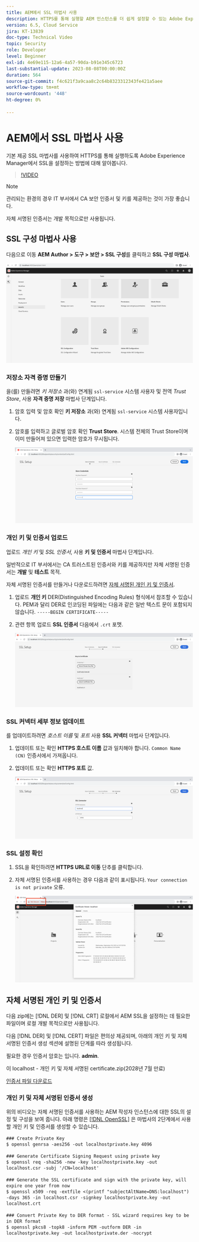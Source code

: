 ```yaml
---
title: AEM에서 SSL 마법사 사용
description: HTTPS를 통해 실행할 AEM 인스턴스를 더 쉽게 설정할 수 있는 Adobe Experience Manager의 SSL 설정 마법사.
version: 6.5, Cloud Service
jira: KT-13839
doc-type: Technical Video
topic: Security
role: Developer
level: Beginner
exl-id: 4e69e115-12a6-4a57-90da-b91e345c6723
last-substantial-update: 2023-08-08T00:00:00Z
duration: 564
source-git-commit: f4c621f3a9caa8c2c64b8323312343fe421a5aee
workflow-type: tm+mt
source-wordcount: '448'
ht-degree: 0%

---
```


# AEM에서 SSL 마법사 사용

기본 제공 SSL 마법사를 사용하여 HTTPS를 통해 실행하도록 Adobe Experience Manager에서 SSL을 설정하는 방법에 대해 알아봅니다.

>[!VIDEO](https://video.tv.adobe.com/v/17993?quality=12&learn=on)


>[!NOTE]
>
>관리되는 환경의 경우 IT 부서에서 CA 보안 인증서 및 키를 제공하는 것이 가장 좋습니다.
>
>자체 서명된 인증서는 개발 목적으로만 사용됩니다.

## SSL 구성 마법사 사용

다음으로 이동 __AEM Author > 도구 > 보안 > SSL 구성__&#x200B;를 클릭하고 __SSL 구성 마법사__.

![SSL 구성 마법사](assets/use-the-ssl-wizard/ssl-config-wizard.png)

### 저장소 자격 증명 만들기

을(를) 만들려면 _키 저장소_ 과(와) 연계됨 `ssl-service` 시스템 사용자 및 전역 _Trust Store_, 사용 __자격 증명 저장__ 마법사 단계입니다.

1. 암호 입력 및 암호 확인 __키 저장소__ 과(와) 연계됨 `ssl-service` 시스템 사용자입니다.
1. 암호를 입력하고 글로벌 암호 확인 __Trust Store__. 시스템 전체의 Trust Store이며 이미 만들어져 있으면 입력한 암호가 무시됩니다.

   ![SSL 설정 - 자격 증명 저장](assets/use-the-ssl-wizard/store-credentials.png)

### 개인 키 및 인증서 업로드

업로드 _개인 키_ 및 _SSL 인증서_, 사용 __키 및 인증서__ 마법사 단계입니다.

일반적으로 IT 부서에서는 CA 트러스트된 인증서와 키를 제공하지만 자체 서명된 인증서는 __개발__ 및 __테스트__ 목적.

자체 서명된 인증서를 만들거나 다운로드하려면 [자체 서명된 개인 키 및 인증서](#self-signed-private-key-and-certificate).

1. 업로드 __개인 키__ DER(Distinguished Encoding Rules) 형식에서 참조할 수 있습니다. PEM과 달리 DER로 인코딩된 파일에는 다음과 같은 일반 텍스트 문이 포함되지 않습니다. `-----BEGIN CERTIFICATE-----`
1. 관련 항목 업로드 __SSL 인증서__ 다음에서 `.crt` 포맷.

   ![SSL 설정 - 개인 키 및 인증서](assets/use-the-ssl-wizard/privatekey-and-certificate.png)

### SSL 커넥터 세부 정보 업데이트

를 업데이트하려면 _호스트 이름_ 및 _포트_ 사용 __SSL 커넥터__ 마법사 단계입니다.

1. 업데이트 또는 확인 __HTTPS 호스트 이름__ 값과 일치해야 합니다. `Common Name (CN)` 인증서에서 가져옵니다.
1. 업데이트 또는 확인 __HTTPS 포트__ 값.

   ![SSL 설정 - SSL 커넥터 세부 정보](assets/use-the-ssl-wizard/ssl-connector-details.png)

### SSL 설정 확인

1. SSL을 확인하려면 __HTTPS URL로 이동__ 단추를 클릭합니다.
1. 자체 서명된 인증서를 사용하는 경우 다음과 같이 표시됩니다. `Your connection is not private` 오류.

   ![SSL 설정 - HTTPS에서 AEM 확인](assets/use-the-ssl-wizard/verify-aem-over-ssl.png)

## 자체 서명된 개인 키 및 인증서

다음 zip에는 [!DNL DER] 및 [!DNL CRT] 로컬에서 AEM SSL을 설정하는 데 필요한 파일이며 로컬 개발 목적으로만 사용됩니다.

다음 [!DNL DER] 및 [!DNL CERT] 파일은 편의상 제공되며, 아래의 개인 키 및 자체 서명된 인증서 생성 섹션에 설명된 단계를 따라 생성됩니다.

필요한 경우 인증서 암호는 입니다. **admin**.

이 localhost - 개인 키 및 자체 서명된 certificate.zip(2028년 7월 만료)

[인증서 파일 다운로드](assets/use-the-ssl-wizard/certificate.zip)

### 개인 키 및 자체 서명된 인증서 생성

위의 비디오는 자체 서명된 인증서를 사용하는 AEM 작성자 인스턴스에 대한 SSL의 설정 및 구성을 보여 줍니다. 아래 명령은 [[!DNL OpenSSL]](https://www.openssl.org/) 은 마법사의 2단계에서 사용할 개인 키 및 인증서를 생성할 수 있습니다.

```shell
### Create Private Key
$ openssl genrsa -aes256 -out localhostprivate.key 4096

### Generate Certificate Signing Request using private key
$ openssl req -sha256 -new -key localhostprivate.key -out localhost.csr -subj '/CN=localhost'

### Generate the SSL certificate and sign with the private key, will expire one year from now
$ openssl x509 -req -extfile <(printf "subjectAltName=DNS:localhost") -days 365 -in localhost.csr -signkey localhostprivate.key -out localhost.crt

### Convert Private Key to DER format - SSL wizard requires key to be in DER format
$ openssl pkcs8 -topk8 -inform PEM -outform DER -in localhostprivate.key -out localhostprivate.der -nocrypt
```
